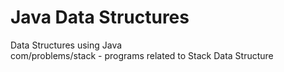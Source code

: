 # Java Data Structures
Data Structures using Java  
com/problems/stack - programs related to Stack Data Structure  

